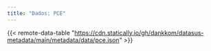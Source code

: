 ```yaml
---
title: "Dados: PCE"
---
```


{{< remote-data-table "https://cdn.statically.io/gh/dankkom/datasus-metadata/main/metadata/data/pce.json" >}}
